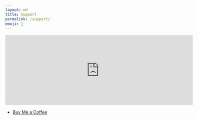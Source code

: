 ```yaml
---
layout: md
title: Support
permalink: /support/
emoji: 💙
---
```


<iframe src="https://github.com/sponsors/andrewmcodes/card" title="Sponsor andrewmcodes" height="225" width="600" style="border: 0;"></iframe>

- [Buy Me a Coffee](https://www.buymeacoffee.com/andrewmcodes)
